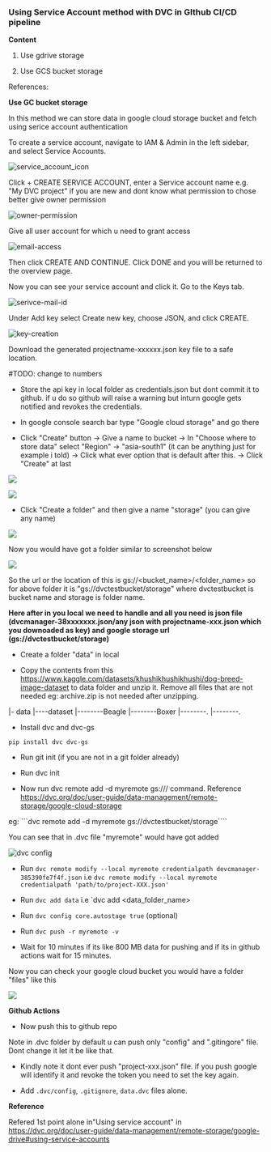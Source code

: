 ### Using Service Account method with DVC in GIthub CI/CD pipeline

**Content**

1. Use gdrive storage

2. Use GCS bucket storage


References:

**Use GC bucket storage**

In this method we can store data in google cloud storage bucket and fetch using serice account authentication

To create a service account, navigate to IAM & Admin in the left sidebar, and select Service Accounts. 

![service_account_icon](./assets/snap_tutorial_1.png)


Click + CREATE SERVICE ACCOUNT, enter a Service account name e.g. "My DVC project"
if you are new and dont know what permission to chose better give owner permission

![owner-permission](./assets/snap_tutorial_2.png)

Give all user account for which u need to grant access

![email-access](./assets/snap_tutorial_3.png)

 Then click CREATE AND CONTINUE. 
 Click DONE and you will be returned to the overview page. 
 
Now you can see your service account and click it. Go to the Keys tab. 

![serivce-mail-id](./assets/snap_tutorial_4.png)
 
Under Add key select Create new key, choose JSON, and click CREATE. 

![key-creation](./assets/snap_tutorial_5.png)
 
Download the generated projectname-xxxxxx.json key file to a safe location. 

#TODO: change to numbers



- Store the api key in local folder as credentials.json but dont commit it to github. if u do so github will raise a warning but inturn google gets notified and revokes the credentials.

- In google console search bar type "Google cloud storage" and go there

- Click "Create" button -> Give a name to bucket -> In "Choose where to store data" select "Region" -> "asia-south1" (it can be anything just for example i told) -> Click what ever option that is default after this. -> Click "Create" at last


![](./assets/snap_create_button.png)

![](./assets/snap_create_2.png)


- Click "Create a folder" and then give a name "storage" (you can give any name) 

![](./assets/snap_create_folder.png)

Now you would have got a folder similar to screenshot below

![](./assets/snap_create_folder_2.png)

So the url or the location of this is gs://<bucket_name>/<folder_name> so for above folder it is "gs://dvctestbucket/storage"  where dvctestbucket is bucket name and storage is folder name.


**Here after in you local we need to handle and all you need is json file (dvcmanager-38xxxxxxx.json/any json with projectname-xxx.json which you downoaded as key) and google storage url (gs://dvctestbucket/storage)**

- Create a folder "data" in local

- Copy the contents from this https://www.kaggle.com/datasets/khushikhushikhushi/dog-breed-image-dataset to data folder and unzip it. Remove all files that are not needed eg: archive.zip is not needed after unzipping.

|- data
|----dataset
|--------Beagle
|--------Boxer
|--------.
|--------.

- Install dvc and dvc-gs

```pip install dvc dvc-gs```

- Run git init (if you are not in a git folder already)

- Run dvc init

- Now run dvc remote add -d myremote gs://<mybucket>/<path> command. Reference https://dvc.org/doc/user-guide/data-management/remote-storage/google-cloud-storage 

eg:  ```dvc remote add -d myremote gs://dvctestbucket/storage````

You can see that in .dvc file "myremote" would have got added

![dvc config](./assets/snap_myremote.png)

- Run ```dvc remote modify --local myremote credentialpath devcmanager-385390fe7f4f.json``` i.e ```dvc remote modify --local myremote credentialpath 'path/to/project-XXX.json'```

- Run ```dvc add data```  i.e `dvc add <data_folder_name>

- Run ```dvc config core.autostage true``` (optional)

- Run ```dvc push -r myremote -v```

- Wait for 10 minutes if its like 800 MB data for pushing and if its in github actions wait for 15 minutes.

Now you can check your google cloud bucket you would have a folder "files" like this

![](./assets/snap_files_folder.png)

**Github Actions**

- Now push this to github repo

Note in .dvc folder by default u can push only "config" and ".gitingore" file. Dont change it let it be like that.

- Kindly note it dont ever push "project-xxx.json" file. if you push google will identify it and revoke the token you need to set the key again.

- Add `.dvc/config`, `.gitignore`, `data.dvc` files alone.



 
**Reference**

Refered 1st point alone in"Using service account" in https://dvc.org/doc/user-guide/data-management/remote-storage/google-drive#using-service-accounts